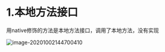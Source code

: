 # 1.本地方法接口

用native修饰的方法是本地方法接口，调用了本地方法，没有实现

![image-20201002144700410](https://gitee.com/likeloveC/picture_bed/raw/master/img/8.26/20201002144700.png)

